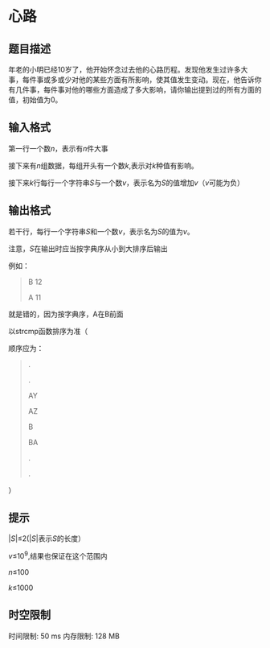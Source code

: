 # 心路

## 题目描述

年老的小明已经10岁了，他开始怀念过去他的心路历程。发现他发生过许多大事，每件事或多或少对他的某些方面有所影响，使其值发生变动。现在，他告诉你有几件事，每件事对他的哪些方面造成了多大影响，请你输出提到过的所有方面的值，初始值为0。

## 输入格式

第一行一个数$n$，表示有$n$件大事

接下来有$n$组数据，每组开头有一个数$k$,表示对$k$种值有影响。

接下来$k$行每行一个字符串$S$与一个数$v$，表示名为$S$的值增加$v$（$v$可能为负）

## 输出格式

若干行，每行一个字符串$S$和一个数$v$，表示名为$S$的值为$v$。

注意，$S$在输出时应当按字典序从小到大排序后输出

例如：

>B 12
>
>A 11

就是错的，因为按字典序，A在B前面

以strcmp函数排序为准（

顺序应为：
>.
>
>.
>
>AY
>
>AZ
>
>B
>
>BA
>
>.
>
>.

）

## 提示

|$S$|$\leq$2(|$S$|表示$S$的长度）

$v\leq$$10^9$,结果也保证在这个范围内

$n\leq$100

$k\leq$1000

## 时空限制

时间限制: 50 ms
内存限制: 128 MB
